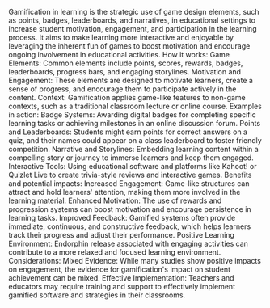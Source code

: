 Gamification in learning is the strategic use of game design elements, such as points, badges, leaderboards, and narratives, in educational settings to increase student motivation, engagement, and participation in the learning process. It aims to make learning more interactive and enjoyable by leveraging the inherent fun of games to boost motivation and encourage ongoing involvement in educational activities. 
How it works:
Game Elements: Common elements include points, scores, rewards, badges, leaderboards, progress bars, and engaging storylines. 
Motivation and Engagement: These elements are designed to motivate learners, create a sense of progress, and encourage them to participate actively in the content. 
Context: Gamification applies game-like features to non-game contexts, such as a traditional classroom lecture or online course. 
Examples in action:
Badge Systems: Awarding digital badges for completing specific learning tasks or achieving milestones in an online discussion forum. 
Points and Leaderboards: Students might earn points for correct answers on a quiz, and their names could appear on a class leaderboard to foster friendly competition. 
Narrative and Storylines: Embedding learning content within a compelling story or journey to immerse learners and keep them engaged. 
Interactive Tools: Using educational software and platforms like Kahoot! or Quizlet Live to create trivia-style reviews and interactive games. 
Benefits and potential impacts:
Increased Engagement: Game-like structures can attract and hold learners' attention, making them more involved in the learning material. 
Enhanced Motivation: The use of rewards and progression systems can boost motivation and encourage persistence in learning tasks. 
Improved Feedback: Gamified systems often provide immediate, continuous, and constructive feedback, which helps learners track their progress and adjust their performance. 
Positive Learning Environment: Endorphin release associated with engaging activities can contribute to a more relaxed and focused learning environment. 
Considerations: 
Mixed Evidence: While many studies show positive impacts on engagement, the evidence for gamification's impact on student achievement can be mixed.
Effective Implementation: Teachers and educators may require training and support to effectively implement gamified software and strategies in their classrooms.